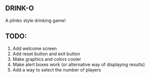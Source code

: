 DRINK-O
-------

A plinko style drinking game!

TODO:
-----
1) Add welcome screen
2) Add reset button and exit button
3) Make graphics and colors cooler
4) Make alert boxes work (or alternative way of displaying results)
5) Add a way to select the number of players
